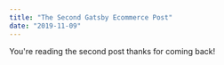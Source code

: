 ```yaml
---
title: "The Second Gatsby Ecommerce Post"
date: "2019-11-09"
---
```


You're reading the second post thanks for coming back!

<!-- <iframe src=""></iframe> -->

